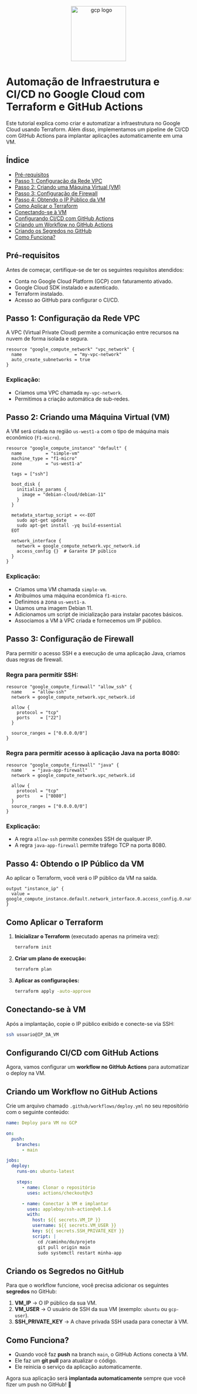 <div align="center"><img src="https://cloud.google.com/_static/cloud/images/social-icon-google-cloud-1200-630.png" alt="gcp logo" height="150px" /></div>

# Automação de Infraestrutura e CI/CD no Google Cloud com Terraform e GitHub Actions

Este tutorial explica como criar e automatizar a infraestrutura no Google Cloud usando Terraform. Além disso, implementamos um pipeline de CI/CD com GitHub Actions para implantar aplicações automaticamente em uma VM.

## Índice
- [Pré-requisitos](#pré-requisitos)
- [Passo 1: Configuração da Rede VPC](#passo-1-configuração-da-rede-vpc)
- [Passo 2: Criando uma Máquina Virtual (VM)](#passo-2-criando-uma-máquina-virtual-vm)
- [Passo 3: Configuração de Firewall](#passo-3-configuração-de-firewall)
- [Passo 4: Obtendo o IP Público da VM](#passo-4-obtendo-o-ip-público-da-vm)
- [Como Aplicar o Terraform](#como-aplicar-o-terraform)
- [Conectando-se à VM](#conectando-se-à-vm)
- [Configurando CI/CD com GitHub Actions](#configurando-cicd-com-github-actions)
- [Criando um Workflow no GitHub Actions](#criando-um-workflow-no-github-actions)
- [Criando os Segredos no GitHub](#criando-os-segredos-no-github)
- [Como Funciona?](#como-funciona)

## Pré-requisitos
Antes de começar, certifique-se de ter os seguintes requisitos atendidos:
- Conta no Google Cloud Platform (GCP) com faturamento ativado.
- Google Cloud SDK instalado e autenticado.
- Terraform instalado.
- Acesso ao GitHub para configurar o CI/CD.

## Passo 1: Configuração da Rede VPC
A VPC (Virtual Private Cloud) permite a comunicação entre recursos na nuvem de forma isolada e segura.
```hcl
resource "google_compute_network" "vpc_network" {
  name                    = "my-vpc-network"
  auto_create_subnetworks = true
}
```
### Explicação:
- Criamos uma VPC chamada `my-vpc-network`.
- Permitimos a criação automática de sub-redes.

## Passo 2: Criando uma Máquina Virtual (VM)
A VM será criada na região `us-west1-a` com o tipo de máquina mais econômico (`f1-micro`).
```hcl
resource "google_compute_instance" "default" {
  name         = "simple-vm"
  machine_type = "f1-micro"
  zone         = "us-west1-a"

  tags = ["ssh"]

  boot_disk {
    initialize_params {
      image = "debian-cloud/debian-11"
    }
  }

  metadata_startup_script = <<-EOT
    sudo apt-get update
    sudo apt-get install -yq build-essential
  EOT

  network_interface {
    network = google_compute_network.vpc_network.id
    access_config {}  # Garante IP público
  }
}
```
### Explicação:
- Criamos uma VM chamada `simple-vm`.
- Atribuímos uma máquina econômica `f1-micro`.
- Definimos a zona `us-west1-a`.
- Usamos uma imagem Debian 11.
- Adicionamos um script de inicialização para instalar pacotes básicos.
- Associamos a VM à VPC criada e fornecemos um IP público.

## Passo 3: Configuração de Firewall
Para permitir o acesso SSH e a execução de uma aplicação Java, criamos duas regras de firewall.

### Regra para permitir SSH:
```hcl
resource "google_compute_firewall" "allow_ssh" {
  name    = "allow-ssh"
  network = google_compute_network.vpc_network.id

  allow {
    protocol = "tcp"
    ports    = ["22"]
  }

  source_ranges = ["0.0.0.0/0"]
}
```

### Regra para permitir acesso à aplicação Java na porta 8080:
```hcl
resource "google_compute_firewall" "java" {
  name    = "java-app-firewall"
  network = google_compute_network.vpc_network.id

  allow {
    protocol = "tcp"
    ports    = ["8080"]
  }
  source_ranges = ["0.0.0.0/0"]
}
```

### Explicação:
- A regra `allow-ssh` permite conexões SSH de qualquer IP.
- A regra `java-app-firewall` permite tráfego TCP na porta 8080.

## Passo 4: Obtendo o IP Público da VM
Ao aplicar o Terraform, você verá o IP público da VM na saída.
```hcl
output "instance_ip" {
  value = google_compute_instance.default.network_interface.0.access_config.0.nat_ip
}
```

## Como Aplicar o Terraform
1. **Inicializar o Terraform** (executado apenas na primeira vez):
   ```sh
   terraform init
   ```
2. **Criar um plano de execução:**
   ```sh
   terraform plan
   ```
3. **Aplicar as configurações:**
   ```sh
   terraform apply -auto-approve
   ```

## Conectando-se à VM
Após a implantação, copie o IP público exibido e conecte-se via SSH:
```sh
ssh usuario@IP_DA_VM
```

## Configurando CI/CD com GitHub Actions
Agora, vamos configurar um **workflow no GitHub Actions** para automatizar o deploy na VM.

## Criando um Workflow no GitHub Actions
Crie um arquivo chamado `.github/workflows/deploy.yml` no seu repositório com o seguinte conteúdo:

```yaml
name: Deploy para VM no GCP

on:
  push:
    branches:
      - main

jobs:
  deploy:
    runs-on: ubuntu-latest

    steps:
      - name: Clonar o repositório
        uses: actions/checkout@v3

      - name: Conectar à VM e implantar
        uses: appleboy/ssh-action@v0.1.6
        with:
          host: ${{ secrets.VM_IP }}
          username: ${{ secrets.VM_USER }}
          key: ${{ secrets.SSH_PRIVATE_KEY }}
          script: |
            cd /caminho/do/projeto
            git pull origin main
            sudo systemctl restart minha-app
```

## Criando os Segredos no GitHub
Para que o workflow funcione, você precisa adicionar os seguintes **segredos** no GitHub:
1. **VM_IP** → O IP público da sua VM.
2. **VM_USER** → O usuário de SSH da sua VM (exemplo: `ubuntu` ou `gcp-user`).
3. **SSH_PRIVATE_KEY** → A chave privada SSH usada para conectar à VM.

## Como Funciona?
- Quando você faz **push** na branch `main`, o GitHub Actions conecta à VM.
- Ele faz um **git pull** para atualizar o código.
- Ele reinicia o serviço da aplicação automaticamente.

Agora sua aplicação será **implantada automaticamente** sempre que você fizer um push no GitHub! 🚀

